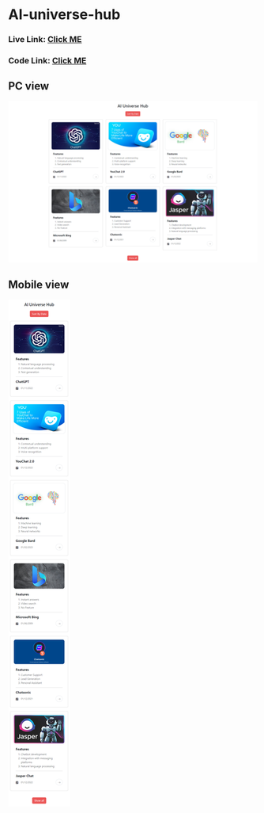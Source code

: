 # AI-universe-hub

### Live Link: [Click ME](https://remarkable-gelato-ce9bfa.netlify.app/)

### Code Link: [Click ME](https://github.com/programming-hero-web-course2/b7a6-ai-universe-assignment-Tahsin000/)

## PC view

![ss-1.png](ss-1.png)

## Mobile view

![ss-2.png](ss-2.png)
